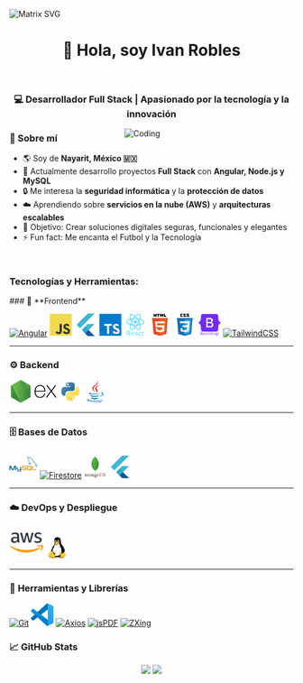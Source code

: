 ![Matrix SVG](https://raw.githubusercontent.com/rodrigograca31/rodrigograca31/master/matrix.svg)

<h1 align="center">👋 Hola, soy Ivan Robles</h1>




<p align="left"> <a href="https://twitter.com/" target="blank"><img src="https://img.shields.io/twitter/follow/?logo=twitter&style=for-the-badge" alt="" /></a> </p>

<h3 align="center">💻 Desarrollador Full Stack | Apasionado por la tecnología y la innovación</h3>

<img align="right" alt="Coding" width="300" src="https://i.pinimg.com/originals/e4/26/70/e426702edf874b181aced1e2fa5c6cde.gif">

### 🧠 Sobre mí

- 🌎 Soy de **Nayarit, México 🇲🇽**
- 💼 Actualmente desarrollo proyectos **Full Stack** con **Angular, Node.js y MySQL**
- 🔒 Me interesa la **seguridad informática** y la **protección de datos**
- ☁️ Aprendiendo sobre **servicios en la nube (AWS)** y **arquitecturas escalables**
- 🎯 Objetivo: Crear soluciones digitales seguras, funcionales y elegantes
- ⚡ Fun fact: Me encanta el Futbol y la Tecnología

<br>
<h3 align="left">Tecnologías y Herramientas:</h3>
### 🎨 **Frontend**
<p align="left">
  <a href="https://angular.io" target="_blank"><img src="https://angular.io/assets/images/logos/angular/angular.svg" width="40" height="40" alt="Angular"/></a>
  <a href="https://developer.mozilla.org/en-US/docs/Web/JavaScript" target="_blank"><img src="https://raw.githubusercontent.com/devicons/devicon/master/icons/javascript/javascript-original.svg" width="40" height="40" alt="JavaScript"/></a>
   <a href="https://flutter.dev" target="_blank"><img src="https://raw.githubusercontent.com/devicons/devicon/master/icons/flutter/flutter-original.svg" width="40" height="40" alt="Flutter"/></a>
  <a href="https://www.typescriptlang.org/" target="_blank"><img src="https://raw.githubusercontent.com/devicons/devicon/master/icons/typescript/typescript-original.svg" width="40" height="40" alt="TypeScript"/></a>
  <a href="https://reactjs.org/" target="_blank"><img src="https://raw.githubusercontent.com/devicons/devicon/master/icons/react/react-original-wordmark.svg" width="40" height="40" alt="React"/></a>
  <a href="https://www.w3.org/html/" target="_blank"><img src="https://raw.githubusercontent.com/devicons/devicon/master/icons/html5/html5-original-wordmark.svg" width="40" height="40" alt="HTML5"/></a>
  <a href="https://www.w3schools.com/css/" target="_blank"><img src="https://raw.githubusercontent.com/devicons/devicon/master/icons/css3/css3-original-wordmark.svg" width="40" height="40" alt="CSS3"/></a>
  <a href="https://getbootstrap.com" target="_blank"><img src="https://raw.githubusercontent.com/devicons/devicon/master/icons/bootstrap/bootstrap-plain-wordmark.svg" width="40" height="40" alt="Bootstrap"/></a>
  <a href="https://tailwindcss.com/" target="_blank"><img src="https://www.vectorlogo.zone/logos/tailwindcss/tailwindcss-icon.svg" width="40" height="40" alt="TailwindCSS"/></a>
</p>

---

### ⚙️ **Backend**
<p align="left">
  <a href="https://nodejs.org" target="_blank"><img src="https://raw.githubusercontent.com/devicons/devicon/master/icons/nodejs/nodejs-original.svg" width="40" height="40" alt="Node.js"/></a>
  <a href="https://expressjs.com" target="_blank"><img src="https://raw.githubusercontent.com/devicons/devicon/master/icons/express/express-original.svg" width="40" height="40" alt="Express.js"/></a>
  <a href="https://www.python.org" target="_blank"><img src="https://raw.githubusercontent.com/devicons/devicon/master/icons/python/python-original.svg" width="40" height="40" alt="Python"/></a>
  <a href="https://www.java.com" target="_blank"><img src="https://raw.githubusercontent.com/devicons/devicon/master/icons/java/java-original.svg" width="40" height="40" alt="Java"/></a>
</p>

---

### 🗄️ **Bases de Datos**
<p align="left">
  <a href="https://www.mysql.com/" target="_blank"><img src="https://raw.githubusercontent.com/devicons/devicon/master/icons/mysql/mysql-original-wordmark.svg" width="50" height="50" alt="MySQL"/></a>
  <a href="https://firebase.google.com/docs/firestore" target="_blank"><img src="https://www.vectorlogo.zone/logos/firebase/firebase-icon.svg" width="40" height="40" alt="Firestore"/></a>
  <a href="https://www.mongodb.com/" target="_blank"><img src="https://raw.githubusercontent.com/devicons/devicon/master/icons/mongodb/mongodb-original-wordmark.svg" width="40" height="40" alt="MongoDB"/></a>
   <a href="https://flutter.dev" target="_blank"><img src="https://raw.githubusercontent.com/devicons/devicon/master/icons/flutter/flutter-original.svg" width="40" height="40" alt="Flutter"/></a>
</p>

---

### ☁️ **DevOps y Despliegue**
<p align="left">
  <a href="https://aws.amazon.com/" target="_blank"><img src="https://raw.githubusercontent.com/devicons/devicon/master/icons/amazonwebservices/amazonwebservices-original-wordmark.svg" width="60" height="60" alt="AWS"/></a>
  <a href="https://www.linux.org/" target="_blank"><img src="https://raw.githubusercontent.com/devicons/devicon/master/icons/linux/linux-original.svg" width="40" height="40" alt="Linux"/></a>
</p>

---

### 🧰 **Herramientas y Librerías**
<p align="left">
  <a href="https://git-scm.com/" target="_blank"><img src="https://www.vectorlogo.zone/logos/git-scm/git-scm-icon.svg" width="40" height="40" alt="Git"/></a>
  <a href="https://code.visualstudio.com/" target="_blank"><img src="https://raw.githubusercontent.com/devicons/devicon/master/icons/vscode/vscode-original.svg" width="40" height="40" alt="VSCode"/></a>
  <a href="https://axios-http.com/" target="_blank"><img src="https://avatars.githubusercontent.com/u/32372333?s=200&v=4" width="40" height="40" alt="Axios"/></a>
  <a href="https://github.com/parallax/jsPDF" target="_blank"><img src="https://avatars.githubusercontent.com/u/1089146?s=200&v=4" width="40" height="40" alt="jsPDF"/></a>
  <a href="https://github.com/zxing-js/library" target="_blank"><img src="https://avatars.githubusercontent.com/u/1507263?s=200&v=4" width="40" height="40" alt="ZXing"/></a>
</p>

### 📈 GitHub Stats

<p align="center">
  <img width="49%" src="https://github-readme-stats.vercel.app/api?username=IvanRobles19&show_icons=true&theme=tokyonight" />
  <img width="49%" src="https://github-readme-streak-stats.herokuapp.com/?user=IvanRobles19&theme=tokyonight" />
</p>




